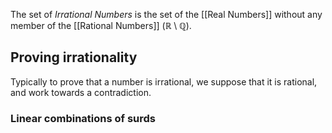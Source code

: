 The set of *Irrational Numbers* is the set of the [[Real Numbers]] without any member of the [[Rational Numbers]] ($\mathbb{R}\setminus\mathbb{Q}$).
## Proving irrationality
Typically to prove that a number is irrational, we suppose that it is rational, and work towards a contradiction.
### Linear combinations of surds
